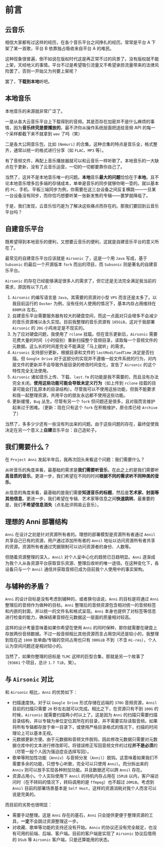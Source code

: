 # 前言

## 云音乐

相信大家都有过这样的经历，在各个音乐平台之间挣扎的经历。常常是平台 A 下架了某一首歌，平台 B 依靠独占吸收来自平台 A 的难民。

这种现象很普遍，倒不如说在版权时代这是再正常不过的风景了。没有版权就不能上架，天经地义的事情。平台不过是希望吸引流量又不希望承担流量带来的法律风险罢了，否则一开始又为何要上架呢？

罢了，**下载到本地**听吧。

## 本地音乐

本地音乐的来源就非常广泛了。

一是从各大云音乐平台上下载得到的音频。其是否存在加密并不是什么麻烦的事情，因为**音乐终究是要播放的**，最不济你从操作系统层面把送给音频 API 的每一个采样都截下来不就拿到 `wav` 了吗（笑）

二是各大公网音乐包，比如 `[Nemuri]` 的合集。这种合集的特点是音乐全，格式整齐，通常以统一的格式进行分享（如 `FLAC`、`MP3` 等）。

有了音频文件，再配上音乐播放器就可以和云音乐一样听歌了。本地音乐的一大缺点在于更新，没有了云音乐运营，一切的一切都要靠你自己了。

当然了，这并不是本地音乐唯一的问题。**本地**音乐**最大的问题**恰恰在于**本地**。且不论本地音乐增多后多端的存储成本，单单是音乐的同步就够你喝一壶的。就以基本的 `PC`、手机、平板三端同步为例，你需要在这三台设备之间反复横跳——一旦某一台设备没有同步，而你恰巧想要听某一张新发售的专辑——噩梦就降临了。

于是，我们发现，云音乐恰巧是为了解决这些痛点而存在的。那我们要回到云音乐平台吗？

## 自建音乐平台

既希望得到本地音乐的便利，又想要云音乐的便利，这就是自建音乐平台的意义所在了。

最常见的自建音乐平台应该就是 `Airsonic` 了，这是一个用 `Java` 写成，基于 `Subsonic` 的最后一个开源版本 `fork` 而出的项目，而 `Subsonic` 则是著名的自建音乐平台。

`Airsonic` 的存在已经能够满足很多人的需求了，但它还是无法完全满足我当前的需求，原因有以下几点：

1. `Airsonic` 的编写语言是 `Java`，其需要的资源对小型 `VPS` 而言还是太多了。以我目前运行的 `Docker` 为例，没有任何人使用的情况下，基本内存占用维持在 `800MiB` 左右。
2. 自建音乐平台需要服务器有较大的硬盘空间，而这一点面对只会增多不会减少的音乐资源难以永久实现。目前我整理的音乐资源有 `185GiB`，这对于我部署 `Airsonic` 的 `20G` 小鸡肯定是不现实的。
3. 为了应对硬盘问题，我使用了 `rclone` 挂载。但在音乐更新后，`Airsonic` 需要花费大量的时间（小时级别）重新扫描整个音频目录，读取每一个音频文件的元数据。这么长的时间差完全不能满足「马上就听」的需求。
4. `Airsonic` 支持部分更新，根据目录和文件的 `lastModifiedTime` 决定是否扫描。但 `Google Drive` 对于这部分的实现并不遵循一般文件系统的行为，对内层文件的更新并不会导致外层目录的修改时间变化，宣告了 `Airsonic` 的这个特性完全无法使用。
5. `Airsonic` 诸如音乐上传、下载、`last.fm` 的功能是我不需要的，而且没有办法完全关闭。**使用这些功能可能会导致未定义行为**（如上传到 `rclone` 挂载的目录可能会打乱原本的目录结构）。尽管我可以不使用这些功能，但我不能要求和我一起整理资源，共用平台的朋友永远都不使用这些功能。
6. 更新缓慢，`Bug` 丛生。尽管有另一个 `fork` 但问题还是很多，且对我而言维护起来过于困难。（更新：现在只有这个 `fork` 在积极维护，原仓库已经 `Archive` 了）

当然了，多多少少还有一些没有列出来的问题。由于这些问题的存在，最终促使我决定在另一个意义上**自建**音乐平台：自己造轮子。

## 我们需要什么？

在 `Project Anni` 发起半年后，我再次回头来看这个问题：我们需要什么？

从听音乐的角度来看，最基础的需求是**我们需要听音乐**，在此之上的是我们需要听**高音质的音乐**。更进一步，我们希望在不同的时间**根据不同的需求听不同种类的音乐**。

从信息的角度来看，最基础的是我们需要**知道音乐的标题**，然后是**艺术家、封面等其他信息**。更进一步，我们希望在专辑、艺术家等信息之间**快速跳转**。最重要的是，我们**不希望信息消失**（点名批评网易云音乐）。

## 理想的 Anni 部署结构

`Anni` 在设计之初是针对资源所有者的。理想的部署模型是资源所有者通过 `Annil` 共享自己已有的资源，用户通过添加所有者的 `Annil` 地址以访问资源所有者共享的资源。资源所有者通过凭据限制可以访问资源者的身份、人数等。

但随着资源整理的深入，`Annil` 对个人呈中心化的趋势已日趋明显。`Anni` 逐渐成为我个人从各资源平台获取音乐资源、整理后收听的唯一途径。在这种变化下，各设备只与一个 `Annil` 通信并获取音频已成为目前我个人使用中的事实架构。

## 与辅种的矛盾？

`Anni` 的设计目标是没有考虑到辅种的，或者换句话说，`Anni` 的目标是将通过 `Anni` 整理后的音频作为做种的目标。`Anni` 整理后的音频资源包含相对统一的音频标签和内嵌的封面，并以统一的文件名和格式呈现。`Anni` 本身也提供了对标签等信息进行检查的能力，确保结果音频在元数据这一层面的质量相对较高。

这样的设计考量意味着如果你希望在使用 `Anni` 的同时保种，那你就需要在硬盘上存放两份音频数据。不过一般音频相比其他资源而言占用空间还是较小的，我整理到现在近 `1000` 张单曲/专辑的空间占用也只有 `300GiB` 不到（不含 `Hi-res`），个人认为空间问题还是相对较小的。

当然了，如果你整理的目标是 `TLMC` 这样的巨型合集，那就是另一个故事了（`93661` 个项目，总计 `1.7 TiB`，笑）。

## 与 `Airsonic` 对比

和 `Airsonic` 相比，`Anni` 的优势如下：

- 扫描速度快。对于以 `Google Drive` 形式存储在远端的 `370G` 音频资源，`Annil` 目前的扫描只需要 `20` 秒左右就可以完成。相比之下，在资源只有不到 `100G` 的时候，`Airsonic` 就需要扫描两小时以上了。这是因为 `Anni` 的扫描只需要扫描目录结构，并以专辑为单位定位其所在的目录，并不需要实际读取音频。如果将所有专辑都存放于单一目录下，或使用严格目录格式的情况下，扫描的时间理论上可以基本无视。
- 元数据更新方便。由于元数据和音频文件脱钩，因此修改元数据只需要对元数据仓库中的文本进行修改即可。将错误修正写回音频文件的过程**并不是必须**的（尽管一般个人因为强迫症会选择写回）。
- 歌单等附加性功能（`Anniv`）与音频分发（`Annil`）脱钩。这意味着如果我们不需要多余的功能，只想专心听歌，完全可以只使用 `Annil`。而分拆出来的 `Anniv` 则可以放手实现各种附加功能。并且数据还可以跨 `Annil` 存在。
- 资源占用小。个人实际使用下 `Annil` 的待机内存占用在 `15MiB` 以内，客户端访问时（在不转码的情况下，转码调用的是 `ffmpeg`）也不超过 `20MiB`。考虑到 `Annil` 目前的部署场景基本是 `Self Host`，这样的资源消耗对我个人而言可以说是完美的。

而目前的劣势也很明显：

- 需要手动整理。这是 `Anni` 存在的基石，`Anni` 只会提供更便于整理资源的工具，**一定**不会跳过资源整理这一步。
- 对收藏、歌单等功能的支持还没有开始。`Anniv` 的协议还没有完全敲定，也没有可用的前端、后端、客户端。目前的客户端是实现了 `Airsonic` 协议后借用的 `DSub` 等 `Airsonic` 客户端，只是还算能用的状态。

